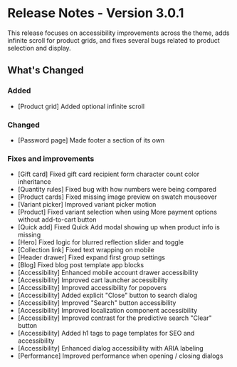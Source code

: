 # Release Notes - Version 3.0.1

This release focuses on accessibility improvements across the theme, adds infinite scroll for product grids, and fixes several bugs related to product selection and display.

## What's Changed

### Added

- [Product grid] Added optional infinite scroll

### Changed

- [Password page] Made footer a section of its own

### Fixes and improvements

- [Gift card] Fixed gift card recipient form character count color inheritance
- [Quantity rules] Fixed bug with how numbers were being compared
- [Product cards] Fixed missing image preview on swatch mouseover
- [Variant picker] Improved variant picker motion
- [Product] Fixed variant selection when using More payment options without add-to-cart button
- [Quick add] Fixed Quick Add modal showing up when product info is missing
- [Hero] Fixed logic for blurred reflection slider and toggle
- [Collection link] Fixed text wrapping on mobile
- [Header drawer] Fixed expand first group settings
- [Blog] Fixed blog post template app blocks
- [Accessibility] Enhanced mobile account drawer accessibility
- [Accessibility] Improved cart launcher accessibility
- [Accessibility] Improved accessibility for popovers
- [Accessibility] Added explicit "Close" button to search dialog
- [Accessibility] Improved "Search" button accessibility
- [Accessibility] Improved localization component accessibility
- [Accessibility] Improved contrast for the predictive search "Clear" button
- [Accessibility] Added h1 tags to page templates for SEO and accessibility
- [Accessibility] Enhanced dialog accessibility with ARIA labeling
- [Performance] Improved performance when opening / closing dialogs
